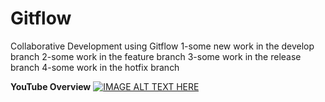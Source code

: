 # Gitflow
Collaborative Development using Gitflow
1-some new work in the develop branch
2-some work in the feature branch
3-some work in the release branch
4-some work in the hotfix branch


**YouTube Overview**
[![IMAGE ALT TEXT HERE](https://img.youtube.com/vi/VuvH0oeU5ms/0.jpg)](https://www.youtube.com/watch?v=VuvH0oeU5ms)
